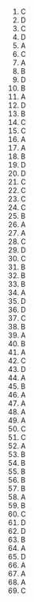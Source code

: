 1. C
2. D
3. C
4. D
5. A
6. C
7. A
8. B
9. D
10. B
11. A
12. D
13. B
14. C
15. C
16. A
17. A
18. B
19. D
20. D
21. C
22. C
23. C
24. C
25. B
26. A
27. A
28. C
29. D
30. C
31. B
32. B
33. B
34. A
35. D
36. D
37. C
38. B
39. A
40. B
41. A
42. C
43. D
44. A
45. B
46. A
47. A
48. A
49. A
50. C
51. C
52. A
53. B
54. B
55. B
56. B
57. B
59. A
60. B
61. C
62. D
63. D
64. B
65. A
66. D
67. A
68. A
69. A
70. C
